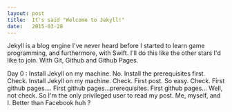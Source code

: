 ```yaml
---
layout: post
title:  It's said "Welcome to Jekyll!"
date:   2015-03-28
---
```

Jekyll is a blog engine I've never heard before I started to learn game programming, and furthermore, with Swift.
I'll do this like the other stars I'd like to join. 
With Git, Github and Github Pages.

Day 0 :
Install Jekyll on my machine. No.
Install the prerequisites first. Check.
Install Jekyll on my machine. Check. 
First post. So easy. Check.
First github pages....
First github pages...prerequisites.
First github pages...
Well, not check. So I'm the only privileged user to read my post.
Me, myself, and I. Better than Facebook huh ?
